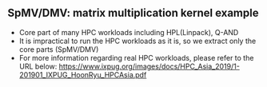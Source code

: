 SpMV/DMV: matrix multiplication kernel example
----------------------------------------------
- Core part of many HPC workloads including HPL(Linpack), Q-AND
- It is impractical to run the HPC workloads as it is, so we extract only the core parts (SpMV/DMV)
- For more information regarding real HPC workloads, please refer to the URL below:
  https://www.ixpug.org/images/docs/HPC_Asia_2019/1-201901_IXPUG_HoonRyu_HPCAsia.pdf
